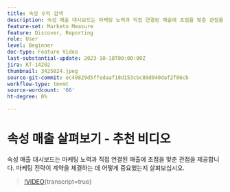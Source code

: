 ```yaml
---
title: 속성 수익 검색
description: 속성 매출 대시보드는 마케팅 노력과 직접 연결된 매출에 초점을 맞춘 관점을 제공합니다. 마케팅 전략이 계약을 체결하는 데 어떻게 중요했는지 살펴보십시오.
feature-set: Marketo Measure
feature: Discover, Reporting
role: User
level: Beginner
doc-type: Feature Video
last-substantial-update: 2023-10-18T00:00:00Z
jira: KT-14202
thumbnail: 3425024.jpeg
source-git-commit: ec49829d5ffedaaf18d153cbc89d040daf2f86cb
workflow-type: tm+mt
source-wordcount: '66'
ht-degree: 0%

---
```



# 속성 매출 살펴보기 - 추천 비디오

속성 매출 대시보드는 마케팅 노력과 직접 연결된 매출에 초점을 맞춘 관점을 제공합니다. 마케팅 전략이 계약을 체결하는 데 어떻게 중요했는지 살펴보십시오.

>[!VIDEO](https://video.tv.adobe.com/v/3425024/?learn=on){transcript=true}
